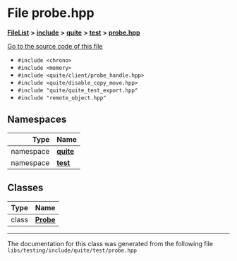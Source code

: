 

# File probe.hpp



[**FileList**](files.md) **>** [**include**](dir_0e3ab90749f7b4be0e4eb22d010aec3d.md) **>** [**quite**](dir_4b2197acd3cfc200796c46ec50ed103f.md) **>** [**test**](dir_e2259a6ae36431ad829e5c40f57eb4d8.md) **>** [**probe.hpp**](testing_2include_2quite_2test_2probe_8hpp.md)

[Go to the source code of this file](testing_2include_2quite_2test_2probe_8hpp_source.md)



* `#include <chrono>`
* `#include <memory>`
* `#include <quite/client/probe_handle.hpp>`
* `#include <quite/disable_copy_move.hpp>`
* `#include "quite/quite_test_export.hpp"`
* `#include "remote_object.hpp"`













## Namespaces

| Type | Name |
| ---: | :--- |
| namespace | [**quite**](namespacequite.md) <br> |
| namespace | [**test**](namespacequite_1_1test.md) <br> |


## Classes

| Type | Name |
| ---: | :--- |
| class | [**Probe**](classquite_1_1test_1_1Probe.md) <br> |



















































------------------------------
The documentation for this class was generated from the following file `libs/testing/include/quite/test/probe.hpp`

